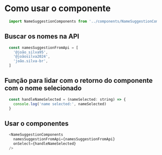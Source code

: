 # Como usar o componente

```js
  import NameSuggestionComponents from '../components/NameSuggestionComponents'
```

## Buscar os nomes na API
  ```js 
    const namesSuggestionFromApi = [
      '@joão_silva95',
      '@joãosilva2024',
      'joão.silva-br',
    ]
  ```

## Função para lidar com o retorno do componente com o nome selecionado
  ```js
    const handleNameSelected = (nameSelected: string) => {
      console.log('name selected:', nameSelected)
    }
  ```

## Usar o componentes
  ```js
    <NameSuggestionComponents
      namesSuggestionFromApi={namesSuggestionFromApi}
      onSelect={handleNameSelected}
    />
  ```
